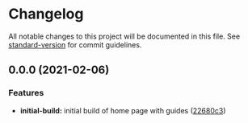 # Changelog

All notable changes to this project will be documented in this file. See [standard-version](https://github.com/conventional-changelog/standard-version) for commit guidelines.

## 0.0.0 (2021-02-06)


### Features

* **initial-build:** initial build of home page with guides ([22680c3](https://github.com/DuncanFaulkner/layout-flex-grid/commit/22680c3bc22e53d5b788b323ccf90fd49054adc5))
